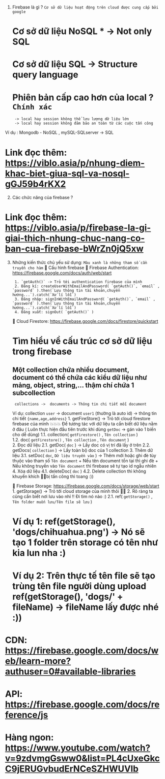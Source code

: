 1. Firebase là gì ? `Cơ sở dữ liệu hoạt động trên cloud được cung cấp bởi google`
    # Cơ sở dữ liệu NoSQL  * -> Not only SQL 
    # Cơ sở dữ liệu SQL -> Structure query language
    # Phiên bản cấp cao hơn của local ? `Chính xác` 
        -> local hay session không thể lưu lượng dữ liệu lớn
        -> local hay session không đảm bảo an toàn từ các cuộc tấn công 
Ví dụ : Mongodb - NoSQL , mySQL-SQLserver -> SQL
# Link đọc thêm: https://viblo.asia/p/nhung-diem-khac-biet-giua-sql-va-nosql-gGJ59b4rKX2


2. Các chức năng của firebase ? 
# Link đọc thêm: https://viblo.asia/p/firebase-la-gi-giai-thich-nhung-chuc-nang-co-ban-cua-firebase-bWrZn0jQ5xw

3. Những kiến thức chủ yếu sử dụng: `Màu xanh là những tham số cần truyền cho hàm`
    🧠 Cấu hình firebase
    🧠 Firebase Authentication: https://firebase.google.com/docs/auth/web/start

        1. `getAuth()` -> Trỏ tới authentication firebase của mình
        2. Đăng kí: createUserWithEmailAndPassword( `getAuth()`, `email` , `password` ).then(`Lưu thông tin tài khoản,chuyển hướng...`).catch(`Xử lí lỗi`)
        3. Đăng nhập: signInWithEmailAndPassword( `getAuth()`, `email` , `password` ).then(`Lưu thông tin tài khoản,chuyển hướng...`).catch(`Xử lí lỗi`)
        4. Đăng xuất: signOut( `getAuth()` )

    🧠 Cloud Firestore: https://firebase.google.com/docs/firestore/quickstart

    # Tìm hiểu về cấu trúc cơ sở dữ liệu trong firebase
    ## Một collection chứa nhiều document, document có thể chứa các kiểu dữ liệu như mảng, object, string,... thậm chí chứa 1 subcollection 
        collections ->  documents -> Thông tin chi tiết mỗi document
    Ví dụ: collection `user` -> document `user1` (thường là auto id) -> thông tin chi tiết `{name,age,address}` 
        1. getFireStore() -> Trỏ tới cloud firestore firebase của mình
        💥💥💥 Để tương tác với dữ liệu ta cần biết dữ liệu nằm ở đâu ( Luôn thực hiện đầu tiên trước khi dùng `getDoc` -> gán vào 1 biến cho dễ dùng)
            1.1. collection( `getFirestore()` , `Tên collection` ) <br>
            1.2. doc( `getFirestore()` , `Tên collection` , `Tên document` ) <br>
        2. Đọc dữ liệu
           2.1. getDoc( `doc` ) -> Lấy doc có vị trí đã lấy ở trên
           2.2. getDocs( `collection` ) -> Lấy toàn bộ doc của 1 collection
        3. Thêm dữ liệu
            3.1. setDoc( `doc`, `Dữ liệu truyền vào` ) -> Thêm mới hoặc ghi đè tùy thuộc vào tham số `Tên document` 
                + Nếu tên document tồn tại thì ghi đè
                + Nếu không truyền vào `Tên document` thì firebase sẽ tự tạo id ngẫu nhiên
        4. Xóa dữ liệu
            4.1. deleteDoc( `doc` ) 
            4.2. Delete collection thì không khuyến khích 👩‍⚖️bị tấn công thì toang :)) 

    🧠 Firebase Storage: https://firebase.google.com/docs/storage/web/start
        1. getStorage() -> Trỏ tới cloud storage của mình thôi 👼🧔
        2. Rõ ràng ta cũng cần biết nơi lưu vào nhỉ !! Đi tìm nó nào :)
            2.1. ref( `getStorage()` , `Tên folder muốn lưu/Tên file sẽ lưu` )
    # Ví dụ 1: ref(getStorage(), 'dogs/chihuahua.png') -> Nó sẽ tạo 1 folder trên storage có tên như kia lun nha :)
    # Ví dụ 2: Trên thực tế tên file sẽ tạo trùng tên file người dùng upload ref(getStorage(), 'dogs/' + fileName) -> fileName lấy được nhé :))



# CDN: https://firebase.google.com/docs/web/learn-more?authuser=0#available-libraries
# API: https://firebase.google.com/docs/reference/js
# Hàng ngon: https://www.youtube.com/watch?v=9zdvmgGsww0&list=PL4cUxeGkcC9jERUGvbudErNCeSZHWUVlb
